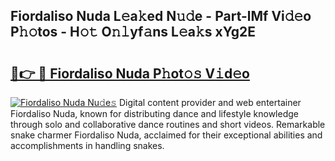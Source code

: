 ## Fiordaliso Nuda L𝚎a𝚔ed N𝚞𝚍e - Part-lMf Vi𝚍𝚎o P𝚑𝚘tos - H𝚘𝚝 O𝚗𝚕yf𝚊ns L𝚎a𝚔s xYg2E

# <h2><a href="http://kf8waj.oniu.top/?m=Fiordaliso+Nuda">🔗👉 🔴 Fiordaliso Nuda P𝚑ot𝚘𝚜 V𝚒d𝚎o</a></h2>

[![Fiordaliso Nuda Nu𝚍e𝚜](https://i.imgur.com/0qMVB7G.gif)](http://kf8waj.oniu.top/?m=Fiordaliso+Nuda)
Digital content provider and web entertainer Fiordaliso Nuda, known for distributing dance and lifestyle knowledge through solo and collaborative dance routines and short videos. Remarkable snake charmer Fiordaliso Nuda, acclaimed for their exceptional abilities and accomplishments in handling snakes.  

